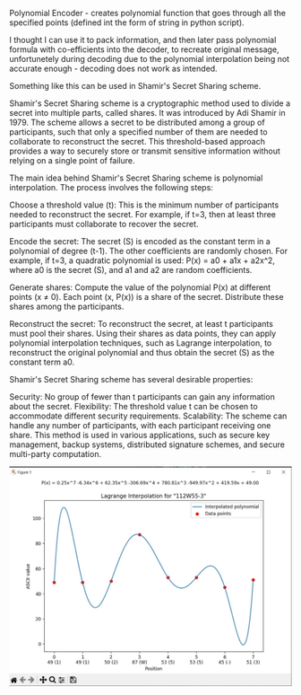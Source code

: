 
Polynomial Encoder - creates polynomial function that goes through all the specified points (defined int the form of string in python script).

I thought I can use it to pack information, and then later pass  polynomial formula with co-efficients into the decoder, to recreate original message, unfortunetely during decoding due to the polynomial interpolation being not accurate enough - decoding does not work as intended. 

Something like this can be used in Shamir's Secret Sharing scheme.

Shamir's Secret Sharing scheme is a cryptographic method used to divide a secret into multiple parts, called shares. It was introduced by Adi Shamir in 1979. The scheme allows a secret to be distributed among a group of participants, such that only a specified number of them are needed to collaborate to reconstruct the secret. This threshold-based approach provides a way to securely store or transmit sensitive information without relying on a single point of failure.

The main idea behind Shamir's Secret Sharing scheme is polynomial interpolation. The process involves the following steps:

Choose a threshold value (t): This is the minimum number of participants needed to reconstruct the secret. For example, if t=3, then at least three participants must collaborate to recover the secret.

Encode the secret: The secret (S) is encoded as the constant term in a polynomial of degree (t-1). The other coefficients are randomly chosen. For example, if t=3, a quadratic polynomial is used: P(x) = a0 + a1x + a2x^2, where a0 is the secret (S), and a1 and a2 are random coefficients.

Generate shares: Compute the value of the polynomial P(x) at different points (x ≠ 0). Each point (x, P(x)) is a share of the secret. Distribute these shares among the participants.

Reconstruct the secret: To reconstruct the secret, at least t participants must pool their shares. Using their shares as data points, they can apply polynomial interpolation techniques, such as Lagrange interpolation, to reconstruct the original polynomial and thus obtain the secret (S) as the constant term a0.

Shamir's Secret Sharing scheme has several desirable properties:

Security: No group of fewer than t participants can gain any information about the secret.
Flexibility: The threshold value t can be chosen to accommodate different security requirements.
Scalability: The scheme can handle any number of participants, with each participant receiving one share.
This method is used in various applications, such as secure key management, backup systems, distributed signature schemes, and secure multi-party computation.


![ Polynomial Encoder ](_poly_encoder.JPG)
